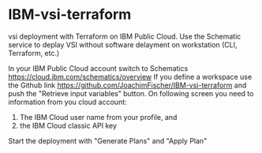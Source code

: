 # IBM-vsi-terraform
vsi deployment with Terraform on IBM Public Cloud. Use the Schematic service to deplay VSI without software delayment on workstation (CLI, Terraform, etc.)

In your IBM Public Cloud account switch to Schematics https://cloud.ibm.com/schematics/overview 
If you define a workspace use the Github link https://github.com/JoachimFischer/IBM-vsi-terraform
and push the "Retrieve input variables" button. On following screen you need to information from you cloud account:
1. The IBM Cloud user name from your profile, and
2. the IBM Cloud classic API key

Start the deployment with "Generate Plans" and "Apply Plan"
